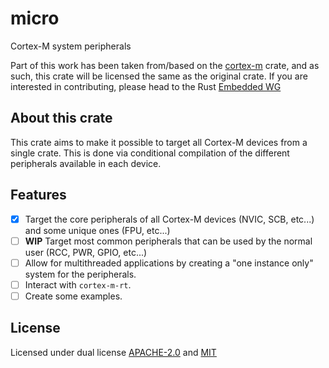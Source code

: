 # micro
Cortex-M system peripherals

Part of this work has been taken from/based on the [cortex-m](https://github.com/rust-embedded/cortex-m) crate, and as such, this crate will be licensed the same as the original crate. If you are interested in contributing, please head to the Rust [Embedded WG](https://github.com/rust-embedded)

## About this crate
This crate aims to make it possible to target all Cortex-M devices from a single crate. This is done via conditional compilation of the different peripherals available in each device.

## Features
- [x] Target the core peripherals of all Cortex-M devices (NVIC, SCB, etc...) and some unique ones (FPU, etc...)
- [ ] **WIP** Target most common peripherals that can be used by the normal user (RCC, PWR, GPIO, etc...)
- [ ] Allow for multithreaded applications by creating a "one instance only" system for the peripherals.
- [ ] Interact with `cortex-m-rt`.
- [ ] Create some examples.
## License
Licensed under dual license [APACHE-2.0]() and [MIT]()
